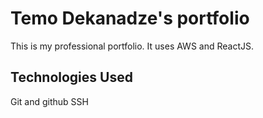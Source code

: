 # Temo Dekanadze's portfolio

This is my professional portfolio. It uses AWS and ReactJS.


## Technologies Used

Git and github
SSH
